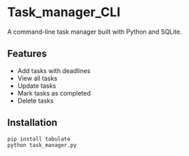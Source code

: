 # Task_manager_CLI
A command-line task manager built with Python and SQLite.
## Features
- Add tasks with deadlines
- View all tasks
- Update tasks
- Mark tasks as completed
- Delete tasks

## Installation
```bash
pip install tabulate
python task_manager.py
